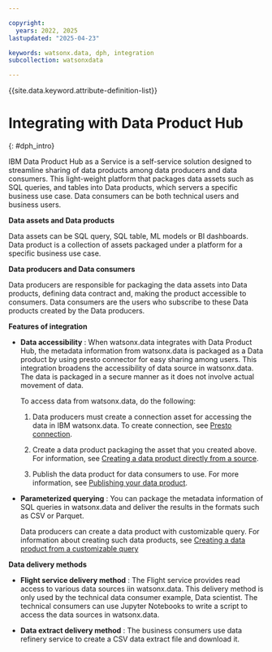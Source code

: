 ```yaml
---

copyright:
  years: 2022, 2025
lastupdated: "2025-04-23"

keywords: watsonx.data, dph, integration
subcollection: watsonxdata

---
```


{{site.data.keyword.attribute-definition-list}}

# Integrating with Data Product Hub
{: #dph_intro}

IBM Data Product Hub as a Service is a self-service solution designed to streamline sharing of data products among data producers and data consumers. This light-weight platform that packages data assets such as SQL queries, and tables into Data products, which servers a specific business use case.
Data consumers can be both technical users and business users.

**Data assets and Data products**

Data assets can be SQL query, SQL table, ML models or BI dashboards.
Data product is a collection of assets packaged under a platform for a specific business use case.

**Data producers and Data consumers**

Data producers are responsible for packaging the data assets into Data products, defining data contract and, making the product accessible to consumers.
Data consumers are the users who subscribe to these Data products created by the Data producers.

**Features of integration**

   * **Data accessibility** : When watsonx.data integrates with Data Product Hub, the metadata information from watsonx.data is packaged as a Data product by using presto connector for easy sharing among users. This integration broadens the accessibility of data source in watsonx.data. The data is packaged in a secure manner as it does not involve actual movement of data.

      To access data from watsonx.data, do the following:

      1. Data producers must create a connection asset for accessing the data in IBM watsonx.data. To create connection, see [Presto connection](https://dataplatform.cloud.ibm.com/docs/content/wsj/manage-data/conn-watsonxd.html?context=dph&locale=en&audience=wdp).

      1. Create a data product packaging the asset that you created above. For information, see [Creating a data product directly from a source](https://dataplatform.cloud.ibm.com/docs/content/wsj/data-products/prd_publish_files.html?context=dph&locale=en&audience=wdp).

      1. Publish the data product for data consumers to use. For more information, see [Publishing your data product](https://dataplatform.cloud.ibm.com/docs/content/wsj/data-products/prd_publish_files.html?context=dph&locale=en&audience=wdp).

   * **Parameterized querying** : You can package the metadata information of SQL queries in watsonx.data and deliver the results in the formats such as CSV or Parquet.

      Data producers can create a data product with customizable query. For information about creating such data products, see [Creating a data product from a customizable query](https://dataplatform.cloud.ibm.com/docs/content/wsj/data-products/prd_publish_customquery.html?context=dph&locale=en&audience=wdp)

**Data delivery methods**

   * **Flight service delivery method** : The Flight service provides read access to various data sources iin watsonx.data. This delivery method is only used by the technical data consumer example, Data scientist. The technical consumers can use Jupyter Notebooks to write a script to access the data sources in watsonx.data.

   * **Data extract delivery method** : The business consumers use data refinery service to create a CSV data extract file and download it.
